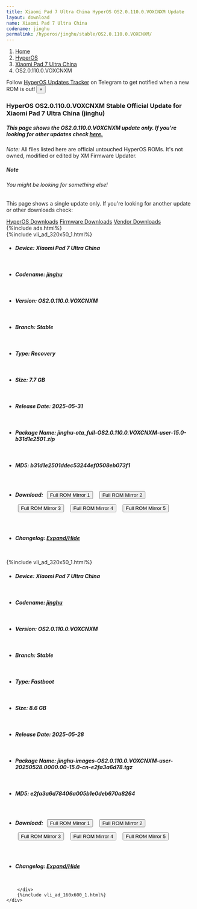 ```yaml
---
title: Xiaomi Pad 7 Ultra China HyperOS OS2.0.110.0.VOXCNXM Update
layout: download
name: Xiaomi Pad 7 Ultra China
codename: jinghu
permalink: /hyperos/jinghu/stable/OS2.0.110.0.VOXCNXM/
---
```

<nav aria-label="breadcrumb">
    <ol class="breadcrumb">
        <li class="breadcrumb-item"><a href="/">Home</a></li>
        <li class="breadcrumb-item"><a href="/hyperos/">HyperOS</a></li>
        <li class="breadcrumb-item"><a href="/hyperos/jinghu/">Xiaomi Pad 7 Ultra China</a></li>
        <li class="breadcrumb-item active" aria-current="page">OS2.0.110.0.VOXCNXM</li>
    </ol>
</nav>
<div class="alert alert-primary alert-dismissible fade show" role="alert">
    Follow <a href="https://t.me/MIUIUpdatesTracker" class="alert-link">HyperOS Updates Tracker</a> on Telegram to get
    notified when a new ROM is out!
    <button type="button" class="close" data-dismiss="alert" aria-label="Close">
        <span aria-hidden="true">&times;</span>
    </button>
</div>
<div class="col-12 mx-auto">
    <h3 class="title bg-light p-2 rounded">HyperOS OS2.0.110.0.VOXCNXM Stable Official Update for Xiaomi Pad 7 Ultra China (jinghu)</h3>
    <h5>This page shows the OS2.0.110.0.VOXCNXM update only. If you're looking for other updates check
        <a href="/hyperos/jinghu/">here.</a></h5>
    <p><i>Note: </i>All files listed here are official untouched HyperOS ROMs.
        It's not owned, modified or edited by XM Firmware Updater.</p>
    <div class="card">
        <div class="card-body">
            <h5 class="card-title">Note</h5>
            <h6 class="card-subtitle mb-2 text-muted">You might be looking for something else!</h6>
            <p class="card-text">This page shows a single update only.
                If you're looking for another update or other downloads check:</p>
            <a href="/hyperos/" class="card-link">HyperOS Downloads</a>
            <a href="/firmware/" class="card-link">Firmware Downloads</a>
            <a href="/vendor/" class="card-link">Vendor Downloads</a>
        </div>
    </div>
    {%include ads.html%}
    <div class="row justify-content-center">
        <div class="col-10" id="downloads">
                    <div class="card card-body">
            {%include vli_ad_320x50_1.html%}
            <ul class="list-unstyled">
                <li style="padding-bottom: 10px;">
                    <h5><b>Device: </b>Xiaomi Pad 7 Ultra China</h5>
                </li>
                <li style="padding-bottom: 10px;">
                    <h5><b>Codename: </b> <a href="/hyperos/jinghu/" target="_blank">jinghu</a> </h5>
                </li>
                <li style="padding-bottom: 10px;">
                    <h5><b>Version: </b>OS2.0.110.0.VOXCNXM</h5>
                </li>
                <li style="padding-bottom: 10px;">
                    <h5><b>Branch: </b>Stable</h5>
                </li>
                <li style="padding-bottom: 10px;">
                    <h5><b>Type: </b>Recovery</h5>
                </li>
                <li style="padding-bottom: 10px;">
                    <h5><b>Size: </b>7.7 GB</h5>
                </li>
                <li style="padding-bottom: 10px;">
                    <h5><b>Release Date: </b>2025-05-31</h5>
                </li>
                <li style="padding-bottom: 10px;">
                    <h5><b>Package Name: </b><span id="filename" class="text-dark">jinghu-ota_full-OS2.0.110.0.VOXCNXM-user-15.0-b31d1e2501.zip</span></h5>
                </li>
                <li style="padding-bottom: 10px;">
                    <h5><b>MD5: </b><span id="md5" class="text-muted">b31d1e2501ddec53244ef0508eb073f1</span></h5>
                </li>
                <li style="padding-bottom: 10px;">
                    <h5><b>Download: </b> <button type="button" id="download" class="btn btn-primary" style="margin: 7px;" onclick="window.open('https://cdnorg.d.miui.com/OS2.0.110.0.VOXCNXM/jinghu-ota_full-OS2.0.110.0.VOXCNXM-user-15.0-b31d1e2501.zip', '_blank');"><i class="fa fa-download"></i> Full ROM Mirror 1</button> <button type="button" id="download" class="btn btn-primary" style="margin: 7px;" onclick="window.open('https://bkt-sgp-miui-ota-update-alisgp.oss-ap-southeast-1.aliyuncs.com/OS2.0.110.0.VOXCNXM/jinghu-ota_full-OS2.0.110.0.VOXCNXM-user-15.0-b31d1e2501.zip', '_blank');"><i class="fa fa-download"></i> Full ROM Mirror 2</button> <button type="button" id="download" class="btn btn-primary" style="margin: 7px;" onclick="window.open('https://bn.d.miui.com/OS2.0.110.0.VOXCNXM/jinghu-ota_full-OS2.0.110.0.VOXCNXM-user-15.0-b31d1e2501.zip', '_blank');"><i class="fa fa-download"></i> Full ROM Mirror 3</button> <button type="button" id="download" class="btn btn-primary" style="margin: 7px;" onclick="window.open('https://bigota.d.miui.com/OS2.0.110.0.VOXCNXM/jinghu-ota_full-OS2.0.110.0.VOXCNXM-user-15.0-b31d1e2501.zip', '_blank');"><i class="fa fa-download"></i> Full ROM Mirror 4</button> <button type="button" id="download" class="btn btn-primary" style="margin: 7px;" onclick="window.open('https://hugeota.d.miui.com/OS2.0.110.0.VOXCNXM/jinghu-ota_full-OS2.0.110.0.VOXCNXM-user-15.0-b31d1e2501.zip', '_blank');"><i class="fa fa-download"></i> Full ROM Mirror 5</button></h5>
                </li>
                <li style="padding-bottom: 10px;">
                    <h5><b>Changelog: </b><a href="#jinghu_1_changelog" data-toggle="collapse" role="button"
                            aria-expanded="false" aria-controls="jinghu_1_changelog"> <i class="fa fa-arrow-down"
                                aria-hidden="true"></i> Expand/Hide</a></h5>
                    <div class="collapse" id="jinghu_1_changelog">
                        <p id="changelog_text"></p>
                    </div>
                </li>
            </ul>
        </div>
        <div class="card card-body">
            {%include vli_ad_320x50_1.html%}
            <ul class="list-unstyled">
                <li style="padding-bottom: 10px;">
                    <h5><b>Device: </b>Xiaomi Pad 7 Ultra China</h5>
                </li>
                <li style="padding-bottom: 10px;">
                    <h5><b>Codename: </b> <a href="/hyperos/jinghu/" target="_blank">jinghu</a> </h5>
                </li>
                <li style="padding-bottom: 10px;">
                    <h5><b>Version: </b>OS2.0.110.0.VOXCNXM</h5>
                </li>
                <li style="padding-bottom: 10px;">
                    <h5><b>Branch: </b>Stable</h5>
                </li>
                <li style="padding-bottom: 10px;">
                    <h5><b>Type: </b>Fastboot</h5>
                </li>
                <li style="padding-bottom: 10px;">
                    <h5><b>Size: </b>8.6 GB</h5>
                </li>
                <li style="padding-bottom: 10px;">
                    <h5><b>Release Date: </b>2025-05-28</h5>
                </li>
                <li style="padding-bottom: 10px;">
                    <h5><b>Package Name: </b><span id="filename" class="text-dark">jinghu-images-OS2.0.110.0.VOXCNXM-user-20250528.0000.00-15.0-cn-e2fa3a6d78.tgz</span></h5>
                </li>
                <li style="padding-bottom: 10px;">
                    <h5><b>MD5: </b><span id="md5" class="text-muted">e2fa3a6d78406a005b1e0deb670a8264</span></h5>
                </li>
                <li style="padding-bottom: 10px;">
                    <h5><b>Download: </b> <button type="button" id="download" class="btn btn-primary" style="margin: 7px;" onclick="window.open('https://cdnorg.d.miui.com/OS2.0.110.0.VOXCNXM/jinghu-images-OS2.0.110.0.VOXCNXM-user-20250528.0000.00-15.0-cn-e2fa3a6d78.tgz', '_blank');"><i class="fa fa-download"></i> Full ROM Mirror 1</button> <button type="button" id="download" class="btn btn-primary" style="margin: 7px;" onclick="window.open('https://bkt-sgp-miui-ota-update-alisgp.oss-ap-southeast-1.aliyuncs.com/OS2.0.110.0.VOXCNXM/jinghu-images-OS2.0.110.0.VOXCNXM-user-20250528.0000.00-15.0-cn-e2fa3a6d78.tgz', '_blank');"><i class="fa fa-download"></i> Full ROM Mirror 2</button> <button type="button" id="download" class="btn btn-primary" style="margin: 7px;" onclick="window.open('https://bn.d.miui.com/OS2.0.110.0.VOXCNXM/jinghu-images-OS2.0.110.0.VOXCNXM-user-20250528.0000.00-15.0-cn-e2fa3a6d78.tgz', '_blank');"><i class="fa fa-download"></i> Full ROM Mirror 3</button> <button type="button" id="download" class="btn btn-primary" style="margin: 7px;" onclick="window.open('https://bigota.d.miui.com/OS2.0.110.0.VOXCNXM/jinghu-images-OS2.0.110.0.VOXCNXM-user-20250528.0000.00-15.0-cn-e2fa3a6d78.tgz', '_blank');"><i class="fa fa-download"></i> Full ROM Mirror 4</button> <button type="button" id="download" class="btn btn-primary" style="margin: 7px;" onclick="window.open('https://hugeota.d.miui.com/OS2.0.110.0.VOXCNXM/jinghu-images-OS2.0.110.0.VOXCNXM-user-20250528.0000.00-15.0-cn-e2fa3a6d78.tgz', '_blank');"><i class="fa fa-download"></i> Full ROM Mirror 5</button></h5>
                </li>
                <li style="padding-bottom: 10px;">
                    <h5><b>Changelog: </b><a href="#jinghu_2_changelog" data-toggle="collapse" role="button"
                            aria-expanded="false" aria-controls="jinghu_2_changelog"> <i class="fa fa-arrow-down"
                                aria-hidden="true"></i> Expand/Hide</a></h5>
                    <div class="collapse" id="jinghu_2_changelog">
                        <p id="changelog_text"></p>
                    </div>
                </li>
            </ul>
        </div>

        </div>
        {%include vli_ad_160x600_1.html%}
    </div>
</div>
